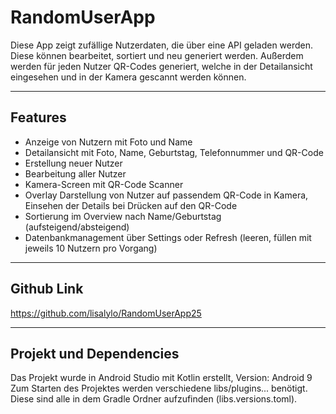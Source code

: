 # RandomUserApp
Diese App zeigt zufällige Nutzerdaten, die über eine API geladen werden. Diese können bearbeitet, sortiert und neu generiert werden. 
Außerdem werden für jeden Nutzer QR-Codes generiert, welche in der Detailansicht eingesehen und in der Kamera gescannt werden können.

---

## Features
- Anzeige von Nutzern mit Foto und Name
- Detailansicht mit Foto, Name, Geburtstag, Telefonnummer und QR-Code
- Erstellung neuer Nutzer
- Bearbeitung aller Nutzer
- Kamera-Screen mit QR-Code Scanner
- Overlay Darstellung von Nutzer auf passendem QR-Code in Kamera, Einsehen der Details bei Drücken auf den QR-Code
- Sortierung im Overview nach Name/Geburtstag (aufsteigend/absteigend)
- Datenbankmanagement über Settings oder Refresh (leeren, füllen mit jeweils 10 Nutzern pro Vorgang)

---

## Github Link
https://github.com/lisalylo/RandomUserApp25

---

## Projekt und Dependencies
Das Projekt wurde in Android Studio mit Kotlin erstellt, Version: Android 9
Zum Starten des Projektes werden verschiedene libs/plugins... benötigt. Diese sind alle in dem Gradle Ordner aufzufinden (libs.versions.toml).

